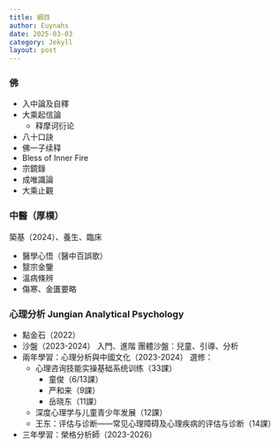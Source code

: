 ```yaml
---
title: 綱目
author: Euynahs
date: 2025-03-03
category: Jekyll
layout: post
---
```


### 佛
- 入中論及自釋
- 大乘起信論
  -  释摩诃衍论
- 八十口訣
- 佛一子续释
- Bless of Inner Fire
- 宗鏡錄
- 成唯識論
- 大乘止觀

### 中醫（厚樸）
築基（2024）、養生、臨床
- 醫學心悟（醫中百誤歌）
- 毉宗金鑒
- 溫病條辨
- 傷寒、金匱要略

### 心理分析 Jungian Analytical Psychology
- 點金石（2022）
- 沙盤（2023-2024）
  入門、進階
  團體沙盤：兒童、引導、分析
- 兩年學習：心理分析與中國文化（2023-2024）
  選修：
  + 心理咨询技能实操基础系统训练（33課）
    - 童俊（6/13課）
    - 严和来（9課）
    - 岳晓东（11課）
  + 深度心理学与儿童青少年发展（12課）
  + 王东：评估与诊断——常见心理障碍及心理疾病的评估与诊断（14課）
- 三年學習：榮格分析師（2023-2026）

